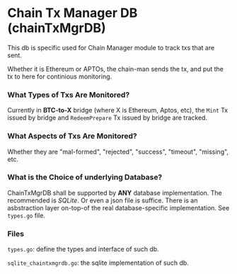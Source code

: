 # Chain Tx Manager DB (chainTxMgrDB)

This db is specific used for Chain Manager module to track txs that are sent.

Whether it is Ethereum or APTOs, the chain-man sends the tx, and put the tx to here for continious monitoring.

### What Types of Txs Are Monitored?
Currently in **BTC-to-X** bridge (where X is Ethereum, Aptos, etc), the `Mint` Tx issued by bridge and `RedeemPrepare` Tx issued by bridge are tracked.

### What Aspects of Txs Are Monitored?

Whether they are "mal-formed", "rejected", "success", "timeout", "missing", etc.

### What is the Choice of underlying Database?

ChainTxMgrDB shall be supported by **ANY** database implementation. The recommended is *SQLite*. Or even a json file is suffice. There is an asbstraction layer on-top-of the real database-specific implementation. See `types.go` file.

### Files

`types.go`: define the types and interface of such db.

`sqlite_chaintxmgrdb.go`: the sqlite implementation of such db.